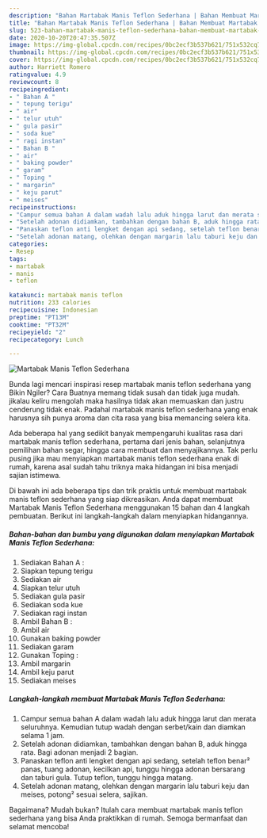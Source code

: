 ```yaml
---
description: "Bahan Martabak Manis Teflon Sederhana | Bahan Membuat Martabak Manis Teflon Sederhana Yang Menggugah Selera"
title: "Bahan Martabak Manis Teflon Sederhana | Bahan Membuat Martabak Manis Teflon Sederhana Yang Menggugah Selera"
slug: 523-bahan-martabak-manis-teflon-sederhana-bahan-membuat-martabak-manis-teflon-sederhana-yang-menggugah-selera
date: 2020-10-20T20:47:35.507Z
image: https://img-global.cpcdn.com/recipes/0bc2ecf3b537b621/751x532cq70/martabak-manis-teflon-sederhana-foto-resep-utama.jpg
thumbnail: https://img-global.cpcdn.com/recipes/0bc2ecf3b537b621/751x532cq70/martabak-manis-teflon-sederhana-foto-resep-utama.jpg
cover: https://img-global.cpcdn.com/recipes/0bc2ecf3b537b621/751x532cq70/martabak-manis-teflon-sederhana-foto-resep-utama.jpg
author: Harriett Romero
ratingvalue: 4.9
reviewcount: 8
recipeingredient:
- " Bahan A "
- " tepung terigu"
- " air"
- " telur utuh"
- " gula pasir"
- " soda kue"
- " ragi instan"
- " Bahan B "
- " air"
- " baking powder"
- " garam"
- " Toping "
- " margarin"
- " keju parut"
- " meises"
recipeinstructions:
- "Campur semua bahan A dalam wadah lalu aduk hingga larut dan merata seluruhnya. Kemudian tutup wadah dengan serbet/kain dan diamkan selama 1 jam."
- "Setelah adonan didiamkan, tambahkan dengan bahan B, aduk hingga rata. Bagi adonan menjadi 2 bagian."
- "Panaskan teflon anti lengket dengan api sedang, setelah teflon benar² panas, tuang adonan, kecilkan api, tunggu hingga adonan bersarang dan taburi gula. Tutup teflon, tunggu hingga matang."
- "Setelah adonan matang, olehkan dengan margarin lalu taburi keju dan meises, potong² sesuai selera, sajikan."
categories:
- Resep
tags:
- martabak
- manis
- teflon

katakunci: martabak manis teflon 
nutrition: 233 calories
recipecuisine: Indonesian
preptime: "PT13M"
cooktime: "PT32M"
recipeyield: "2"
recipecategory: Lunch

---
```



![Martabak Manis Teflon Sederhana](https://img-global.cpcdn.com/recipes/0bc2ecf3b537b621/751x532cq70/martabak-manis-teflon-sederhana-foto-resep-utama.jpg)

Bunda lagi mencari inspirasi resep martabak manis teflon sederhana yang Bikin Ngiler? Cara Buatnya memang tidak susah dan tidak juga mudah. jikalau keliru mengolah maka hasilnya tidak akan memuaskan dan justru cenderung tidak enak. Padahal martabak manis teflon sederhana yang enak harusnya sih punya aroma dan cita rasa yang bisa memancing selera kita.

Ada beberapa hal yang sedikit banyak mempengaruhi kualitas rasa dari martabak manis teflon sederhana, pertama dari jenis bahan, selanjutnya pemilihan bahan segar, hingga cara membuat dan menyajikannya. Tak perlu pusing jika mau menyiapkan martabak manis teflon sederhana enak di rumah, karena asal sudah tahu triknya maka hidangan ini bisa menjadi sajian istimewa.




Di bawah ini ada beberapa tips dan trik praktis untuk membuat martabak manis teflon sederhana yang siap dikreasikan. Anda dapat membuat Martabak Manis Teflon Sederhana menggunakan 15 bahan dan 4 langkah pembuatan. Berikut ini langkah-langkah dalam menyiapkan hidangannya.

<!--inarticleads1-->

##### Bahan-bahan dan bumbu yang digunakan dalam menyiapkan Martabak Manis Teflon Sederhana:

1. Sediakan  Bahan A :
1. Siapkan  tepung terigu
1. Sediakan  air
1. Siapkan  telur utuh
1. Sediakan  gula pasir
1. Sediakan  soda kue
1. Sediakan  ragi instan
1. Ambil  Bahan B :
1. Ambil  air
1. Gunakan  baking powder
1. Sediakan  garam
1. Gunakan  Toping :
1. Ambil  margarin
1. Ambil  keju parut
1. Sediakan  meises




<!--inarticleads2-->

##### Langkah-langkah membuat Martabak Manis Teflon Sederhana:

1. Campur semua bahan A dalam wadah lalu aduk hingga larut dan merata seluruhnya. Kemudian tutup wadah dengan serbet/kain dan diamkan selama 1 jam.
1. Setelah adonan didiamkan, tambahkan dengan bahan B, aduk hingga rata. Bagi adonan menjadi 2 bagian.
1. Panaskan teflon anti lengket dengan api sedang, setelah teflon benar² panas, tuang adonan, kecilkan api, tunggu hingga adonan bersarang dan taburi gula. Tutup teflon, tunggu hingga matang.
1. Setelah adonan matang, olehkan dengan margarin lalu taburi keju dan meises, potong² sesuai selera, sajikan.




Bagaimana? Mudah bukan? Itulah cara membuat martabak manis teflon sederhana yang bisa Anda praktikkan di rumah. Semoga bermanfaat dan selamat mencoba!
